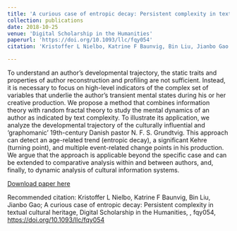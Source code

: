 ```yaml
---
title: 'A curious case of entropic decay: Persistent complexity in textual cultural heritage'
collection: publications
date: 2018-10-25
venue: 'Digital Scholarship in the Humanities'
paperurl: 'https://doi.org/10.1093/llc/fqy054'
citation: 'Kristoffer L Nielbo, Katrine F Baunvig, Bin Liu, Jianbo Gao (2018). &quot;A curious case of entropic decay: Persistent complexity in textual cultural heritage.&quot; <i>Digital Scholarship in the Humanities</i>, fqy054'

---
```

To understand an author’s developmental trajectory, the static traits and properties of author reconstruction and profiling are not sufficient. Instead, it is necessary to focus on high-level indicators of the complex set of variables that underlie the author’s transient mental states during his or her creative production. We propose a method that combines information theory with random fractal theory to study the mental dynamics of an author as indicated by text complexity. To illustrate its application, we analyze the developmental trajectory of the culturally influential and ‘graphomanic’ 19th-century Danish pastor N. F. S. Grundtvig. This approach can detect an age-related trend (entropic decay), a significant Kehre (turning point), and multiple event-related change points in his production. We argue that the approach is applicable beyond the specific case and can be extended to comparative analysis within and between authors, and, finally, to dynamic analysis of cultural information systems.

[Download paper here](http://knielbo.github.io/files/entropic_decay_kln.pdf)

Recommended citation: Kristoffer L Nielbo, Katrine F Baunvig, Bin Liu, Jianbo Gao; A curious case of entropic decay: Persistent complexity in textual cultural heritage, Digital Scholarship in the Humanities, , fqy054, https://doi.org/10.1093/llc/fqy054
